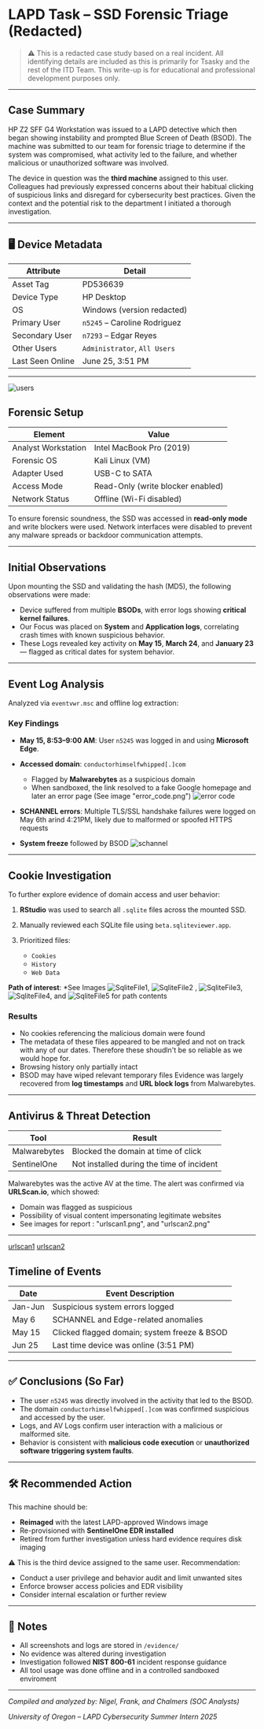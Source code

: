 # LAPD Task – SSD Forensic Triage (Redacted)

> ⚠️ This is a redacted case study based on a real incident. All identifying details are included as this is primarily for Tsasky and the rest of the ITD Team.
> This write-up is for educational and professional development purposes only.

---

## Case Summary

HP Z2 SFF G4 Workstation was issued to a LAPD detective which then began showing instability and prompted Blue Screen of Death (BSOD). The machine was submitted to our team for forensic triage to determine if the system was compromised, what activity led to the failure, and whether malicious or unauthorized software was involved.

The device in question was the **third machine** assigned to this user. Colleagues had previously expressed concerns about their habitual clicking of suspicious links and disregard for cybersecurity best practices. Given the context and the potential risk to the department I initiated a thorough investigation.

---

## 🖥️ Device Metadata

| Attribute        | Detail                       |
| ---------------- | ---------------------------- |
| Asset Tag        | PD536639                     |
| Device Type      | HP Desktop                   |
| OS               | Windows (version redacted)   |
| Primary User     | `n5245` – Caroline Rodriguez |
| Secondary User   | `n7293` – Edgar Reyes        |
| Other Users      | `Administrator`, `All Users` |
| Last Seen Online | June 25, 3:51 PM             |

---
 ![users](../evidence/users.png)

## Forensic Setup

| Element             | Value                             |
| ------------------- | --------------------------------- |
| Analyst Workstation | Intel MacBook Pro (2019)          |
| Forensic OS         | Kali Linux (VM)                   |
| Adapter Used        | USB-C to SATA                     |
| Access Mode         | Read-Only (write blocker enabled) |
| Network Status      | Offline (Wi-Fi disabled)          |

To ensure forensic soundness, the SSD was accessed in **read-only mode** and write blockers were used. Network interfaces were disabled to prevent any malware spreads or backdoor communication attempts.

---

## Initial Observations

Upon mounting the SSD and validating the hash (MD5), the following observations were made:

* Device suffered from multiple **BSODs**, with error logs showing **critical kernel failures**.
* Our Focus was placed on **System** and **Application logs**, correlating crash times with known suspicious behavior.
* These Logs revealed key activity on **May 15**, **March 24**, and **January 23** — flagged as critical dates for system behavior.

---

## Event Log Analysis

Analyzed via `eventvwr.msc` and offline log extraction:

### Key Findings

* **May 15, 8:53–9:00 AM**: User `n5245` was logged in and using **Microsoft Edge**.
* **Accessed domain**: `conductorhimselfwhipped[.]com`

  * Flagged by **Malwarebytes** as a suspicious domain
  * When sandboxed, the link resolved to a fake Google homepage and later an error page (See image "error_code.png")
 ![error code](../evidence/error_code.png)
* **SCHANNEL errors**: Multiple TLS/SSL handshake failures were logged on May 6th arind 4:21PM, likely due to malformed or spoofed HTTPS requests
* **System freeze** followed by BSOD
![schannel](../evidence/schannelcode.png)
---

## Cookie Investigation

To further explore evidence of domain access and user behavior:

1. **RStudio** was used to search all `.sqlite` files across the mounted SSD.
2. Manually reviewed each SQLite file using `beta.sqliteviewer.app`.
3. Prioritized files:

   * `Cookies`
   * `History`
   * `Web Data`

**Path of interest**:
*See Images ![SqliteFile1](../evidence/sqlite1.png), ![SqliteFile2](../evidence/sqlite2.png) , ![SqliteFile3](../evidence/pathtosqlite1.png), ![SqliteFile4](../evidence/pathtosqlite2.png), and ![SqliteFile5](../evidence/n5245sqlite.png) for path contents

### Results

* No cookies referencing the malicious domain were found
* The metadata of these files appeared to be mangled and not on track with any of our dates. Therefore these shoudln't be so reliable as we would hope for.
* Browsing history only partially intact
* BSOD may have wiped relevant temporary files
Evidence was largely recovered from **log timestamps** and **URL block logs** from Malwarebytes.

---

## Antivirus & Threat Detection

| Tool         | Result                                    |
| ------------ | ----------------------------------------- |
| Malwarebytes | Blocked the domain at time of click       |
| SentinelOne  | Not installed during the time of incident |

Malwarebytes was the active AV at the time. The alert was confirmed via **URLScan.io**, which showed:

* Domain was flagged as suspicious
* Possibility of visual content impersonating legitimate websites
* See images for report : "urlscan1.png", and "urlscan2.png"
---
[urlscan1](../evidence/urlscan1.png)
[urlscan2](../evidence/urlscan2.png)

## Timeline of Events

| Date   | Event Description                            |
| ------ | -------------------------------------------- |
| Jan-Jun| Suspicious system errors logged              |
| May 6  | SCHANNEL and Edge-related anomalies          |
| May 15 | Clicked flagged domain; system freeze & BSOD |
| Jun 25 | Last time device was online (3:51 PM)        |

---

## ✅ Conclusions (So Far)

* The user `n5245` was directly involved in the activity that led to the BSOD.
* The domain `conductorhimselfwhipped[.]com` was confirmed suspicious and accessed by the user.
* Logs, and AV Logs confirm user interaction with a malicious or malformed site.
* Behavior is consistent with **malicious code execution** or **unauthorized software triggering system faults**.

---

## 🛠️ Recommended Action

This machine should be:

* **Reimaged** with the latest LAPD-approved Windows image
* Re-provisioned with **SentinelOne EDR installed**
* Retired from further investigation unless hard evidence requires disk imaging

⚠️ This is the third device assigned to the same user. Recommendation:

* Conduct a user privilege and behavior audit and limit unwanted sites
* Enforce browser access policies and EDR visibility
* Consider internal escalation or further review

---

## 🔖 Notes

* All screenshots and logs are stored in `/evidence/`
* No evidence was altered during investigation
* Investigation followed **NIST 800-61** incident response guidance
* All tool usage was done offline and in a controlled sandboxed enviroment

---

*Compiled and analyzed by: Nigel, Frank, and Chalmers (SOC Analysts)*

*University of Oregon – LAPD Cybersecurity Summer Intern 2025*
